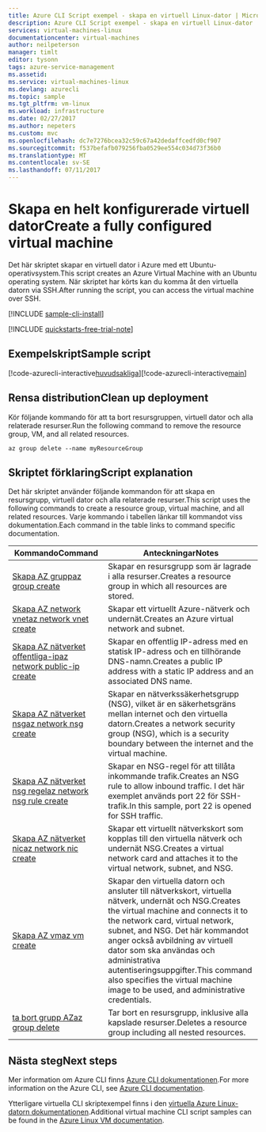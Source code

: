 ```yaml
---
title: Azure CLI Script exempel - skapa en virtuell Linux-dator | Microsoft Docs
description: Azure CLI Script exempel - skapa en virtuell Linux-dator
services: virtual-machines-linux
documentationcenter: virtual-machines
author: neilpeterson
manager: timlt
editor: tysonn
tags: azure-service-management
ms.assetid: 
ms.service: virtual-machines-linux
ms.devlang: azurecli
ms.topic: sample
ms.tgt_pltfrm: vm-linux
ms.workload: infrastructure
ms.date: 02/27/2017
ms.author: nepeters
ms.custom: mvc
ms.openlocfilehash: dc7e7276bcea32c59c67a42dedaffcedfd0cf907
ms.sourcegitcommit: f537befafb079256fba0529ee554c034d73f36b0
ms.translationtype: MT
ms.contentlocale: sv-SE
ms.lasthandoff: 07/11/2017
---
```

# <a name="create-a-fully-configured-virtual-machine"></a><span data-ttu-id="47af5-103">Skapa en helt konfigurerade virtuell dator</span><span class="sxs-lookup"><span data-stu-id="47af5-103">Create a fully configured virtual machine</span></span>

<span data-ttu-id="47af5-104">Det här skriptet skapar en virtuell dator i Azure med ett Ubuntu-operativsystem.</span><span class="sxs-lookup"><span data-stu-id="47af5-104">This script creates an Azure Virtual Machine with an Ubuntu operating system.</span></span> <span data-ttu-id="47af5-105">När skriptet har körts kan du komma åt den virtuella datorn via SSH.</span><span class="sxs-lookup"><span data-stu-id="47af5-105">After running the script, you can access the virtual machine over SSH.</span></span>

[!INCLUDE [sample-cli-install](../../../includes/sample-cli-install.md)]

[!INCLUDE [quickstarts-free-trial-note](../../../includes/quickstarts-free-trial-note.md)]

## <a name="sample-script"></a><span data-ttu-id="47af5-106">Exempelskript</span><span class="sxs-lookup"><span data-stu-id="47af5-106">Sample script</span></span>

<span data-ttu-id="47af5-107">[!code-azurecli-interactive[huvudsakliga](../../../cli_scripts/virtual-machine/create-vm-detailed/create-vm-detailed.sh "snabbt skapa virtuell dator")]</span><span class="sxs-lookup"><span data-stu-id="47af5-107">[!code-azurecli-interactive[main](../../../cli_scripts/virtual-machine/create-vm-detailed/create-vm-detailed.sh "Quick Create VM")]</span></span>

## <a name="clean-up-deployment"></a><span data-ttu-id="47af5-108">Rensa distribution</span><span class="sxs-lookup"><span data-stu-id="47af5-108">Clean up deployment</span></span> 

<span data-ttu-id="47af5-109">Kör följande kommando för att ta bort resursgruppen, virtuell dator och alla relaterade resurser.</span><span class="sxs-lookup"><span data-stu-id="47af5-109">Run the following command to remove the resource group, VM, and all related resources.</span></span>

```azurecli-interactive 
az group delete --name myResourceGroup
```

## <a name="script-explanation"></a><span data-ttu-id="47af5-110">Skriptet förklaring</span><span class="sxs-lookup"><span data-stu-id="47af5-110">Script explanation</span></span>

<span data-ttu-id="47af5-111">Det här skriptet använder följande kommandon för att skapa en resursgrupp, virtuell dator och alla relaterade resurser.</span><span class="sxs-lookup"><span data-stu-id="47af5-111">This script uses the following commands to create a resource group, virtual machine, and all related resources.</span></span> <span data-ttu-id="47af5-112">Varje kommando i tabellen länkar till kommandot viss dokumentation.</span><span class="sxs-lookup"><span data-stu-id="47af5-112">Each command in the table links to command specific documentation.</span></span>

| <span data-ttu-id="47af5-113">Kommando</span><span class="sxs-lookup"><span data-stu-id="47af5-113">Command</span></span> | <span data-ttu-id="47af5-114">Anteckningar</span><span class="sxs-lookup"><span data-stu-id="47af5-114">Notes</span></span> |
|---|---|
| [<span data-ttu-id="47af5-115">Skapa AZ grupp</span><span class="sxs-lookup"><span data-stu-id="47af5-115">az group create</span></span>](https://docs.microsoft.com/cli/azure/group#create) | <span data-ttu-id="47af5-116">Skapar en resursgrupp som är lagrade i alla resurser.</span><span class="sxs-lookup"><span data-stu-id="47af5-116">Creates a resource group in which all resources are stored.</span></span> |
| [<span data-ttu-id="47af5-117">Skapa AZ network vnet</span><span class="sxs-lookup"><span data-stu-id="47af5-117">az network vnet create</span></span>](https://docs.microsoft.com/cli/azure/network/vnet#create) | <span data-ttu-id="47af5-118">Skapar ett virtuellt Azure-nätverk och undernät.</span><span class="sxs-lookup"><span data-stu-id="47af5-118">Creates an Azure virtual network and subnet.</span></span> |
| [<span data-ttu-id="47af5-119">Skapa AZ nätverket offentliga-ip</span><span class="sxs-lookup"><span data-stu-id="47af5-119">az network public-ip create</span></span>](https://docs.microsoft.com/cli/azure/network/public-ip#create) | <span data-ttu-id="47af5-120">Skapar en offentlig IP-adress med en statisk IP-adress och en tillhörande DNS-namn.</span><span class="sxs-lookup"><span data-stu-id="47af5-120">Creates a public IP address with a static IP address and an associated DNS name.</span></span> |
| [<span data-ttu-id="47af5-121">Skapa AZ nätverket nsg</span><span class="sxs-lookup"><span data-stu-id="47af5-121">az network nsg create</span></span>](https://docs.microsoft.com/cli/azure/network/nsg#create) | <span data-ttu-id="47af5-122">Skapar en nätverkssäkerhetsgrupp (NSG), vilket är en säkerhetsgräns mellan internet och den virtuella datorn.</span><span class="sxs-lookup"><span data-stu-id="47af5-122">Creates a network security group (NSG), which is a security boundary between the internet and the virtual machine.</span></span> |
| [<span data-ttu-id="47af5-123">Skapa AZ nätverket nsg regel</span><span class="sxs-lookup"><span data-stu-id="47af5-123">az network nsg rule create</span></span>](https://docs.microsoft.com/cli/azure/network/nsg/rule#create) | <span data-ttu-id="47af5-124">Skapar en NSG-regel för att tillåta inkommande trafik.</span><span class="sxs-lookup"><span data-stu-id="47af5-124">Creates an NSG rule to allow inbound traffic.</span></span> <span data-ttu-id="47af5-125">I det här exemplet används port 22 för SSH-trafik.</span><span class="sxs-lookup"><span data-stu-id="47af5-125">In this sample, port 22 is opened for SSH traffic.</span></span> |
| [<span data-ttu-id="47af5-126">Skapa AZ nätverket nic</span><span class="sxs-lookup"><span data-stu-id="47af5-126">az network nic create</span></span>](https://docs.microsoft.com/cli/azure/network/nic#create) | <span data-ttu-id="47af5-127">Skapar ett virtuellt nätverkskort som kopplas till den virtuella nätverk och undernät NSG.</span><span class="sxs-lookup"><span data-stu-id="47af5-127">Creates a virtual network card and attaches it to the virtual network, subnet, and NSG.</span></span> |
| [<span data-ttu-id="47af5-128">Skapa AZ vm</span><span class="sxs-lookup"><span data-stu-id="47af5-128">az vm create</span></span>](https://docs.microsoft.com/cli/azure/vm#create) | <span data-ttu-id="47af5-129">Skapar den virtuella datorn och ansluter till nätverkskort, virtuella nätverk, undernät och NSG.</span><span class="sxs-lookup"><span data-stu-id="47af5-129">Creates the virtual machine and connects it to the network card, virtual network, subnet, and NSG.</span></span> <span data-ttu-id="47af5-130">Det här kommandot anger också avbildning av virtuell dator som ska användas och administrativa autentiseringsuppgifter.</span><span class="sxs-lookup"><span data-stu-id="47af5-130">This command also specifies the virtual machine image to be used, and administrative credentials.</span></span>  |
| [<span data-ttu-id="47af5-131">ta bort grupp AZ</span><span class="sxs-lookup"><span data-stu-id="47af5-131">az group delete</span></span>](https://docs.microsoft.com/cli/azure/vm/extension#set) | <span data-ttu-id="47af5-132">Tar bort en resursgrupp, inklusive alla kapslade resurser.</span><span class="sxs-lookup"><span data-stu-id="47af5-132">Deletes a resource group including all nested resources.</span></span> |

## <a name="next-steps"></a><span data-ttu-id="47af5-133">Nästa steg</span><span class="sxs-lookup"><span data-stu-id="47af5-133">Next steps</span></span>

<span data-ttu-id="47af5-134">Mer information om Azure CLI finns [Azure CLI dokumentationen](https://docs.microsoft.com/cli/azure/overview).</span><span class="sxs-lookup"><span data-stu-id="47af5-134">For more information on the Azure CLI, see [Azure CLI documentation](https://docs.microsoft.com/cli/azure/overview).</span></span>

<span data-ttu-id="47af5-135">Ytterligare virtuella CLI skriptexempel finns i den [virtuella Azure Linux-datorn dokumentationen](../linux/cli-samples.md?toc=%2fazure%2fvirtual-machines%2flinux%2ftoc.json).</span><span class="sxs-lookup"><span data-stu-id="47af5-135">Additional virtual machine CLI script samples can be found in the [Azure Linux VM documentation](../linux/cli-samples.md?toc=%2fazure%2fvirtual-machines%2flinux%2ftoc.json).</span></span>
